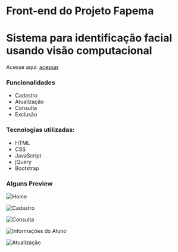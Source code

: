 # Front-end do Projeto Fapema
# Sistema para identificação facial usando visão computacional
Acesse aqui: [acessar](#)

### Funcionalidades
- Cadastro
- Atualização
- Consulta
- Exclusão

### Tecnologias utilizadas: 
- HTML
- CSS
- JavaScript
- jQuery
- Bootstrap

### Alguns Preview
![Home](https://user-images.githubusercontent.com/16671438/152072929-41402ad7-b65d-453c-bc9d-018dc29ebf5f.jpg)

![Cadastro](https://user-images.githubusercontent.com/16671438/152072989-ba6686a3-9f1e-497c-adca-0c4ff9a1d02b.jpg)

![Consulta](https://user-images.githubusercontent.com/16671438/152073087-0033bb1c-09ff-41f0-8330-45c5adbb1410.jpg)

![Informações do Aluno](https://user-images.githubusercontent.com/16671438/152073150-4c6e54b0-7aa4-4cee-b6ab-2a75375da412.jpg)

![Atualização](https://user-images.githubusercontent.com/16671438/152073179-4319ee51-b43c-4dff-9126-1dd8186a4397.jpg)
